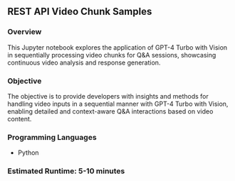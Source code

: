 
## REST API Video Chunk Samples

### Overview

This Jupyter notebook explores the application of GPT-4 Turbo with Vision in sequentially processing video chunks for Q&A sessions, showcasing continuous video analysis and response generation.

### Objective

The objective is to provide developers with insights and methods for handling video inputs in a sequential manner with GPT-4 Turbo with Vision, enabling detailed and context-aware Q&A interactions based on video content.

### Programming Languages
 - Python

### Estimated Runtime: 5-10 minutes